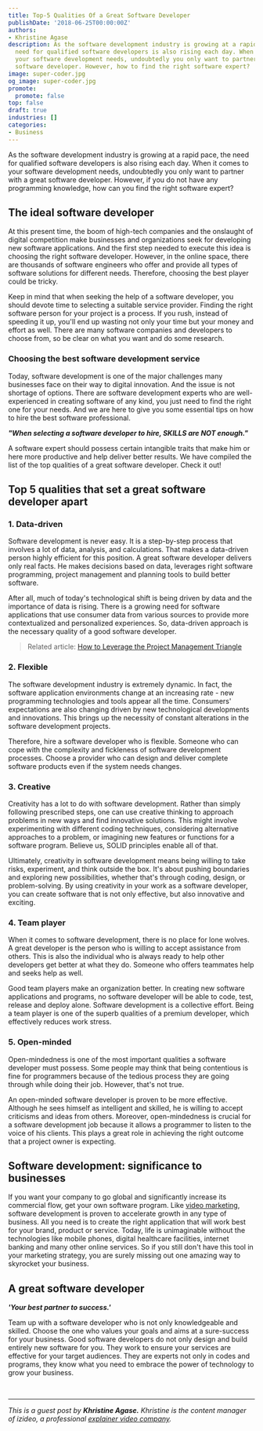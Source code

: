 ```yaml
---
title: Top-5 Qualities Of a Great Software Developer
publishDate: '2018-06-25T00:00:00Z'
authors:
- Khristine Agase
description: As the software development industry is growing at a rapid pace, the
  need for qualified software developers is also rising each day. When it comes to
  your software development needs, undoubtedly you only want to partner with a great
  software developer. However, how to find the right software expert?
image: super-coder.jpg
og_image: super-coder.jpg
promote:
  promote: false
top: false
draft: true
industries: []
categories:
- Business
---
```

<script type="application/ld+json">
{
 "@context": "https://schema.org",
 "@type": "Article",
 "author": "Khristine Agase",
 "name": "Top Qualities Of a Great Software Developer"
}
</script>

As the software development industry is growing at a rapid pace, the need for qualified software developers is also rising each day. When it comes to your software development needs, undoubtedly you only want to partner with a great software developer. However, if you do not have any programming knowledge, how can you find the right software expert?

## The ideal software developer

At this present time, the boom of high-tech companies and the onslaught of digital competition make businesses and organizations seek for developing new software applications. And the first step needed to execute this idea is choosing the right software developer. However, in the online space, there are thousands of software engineers who offer and provide all types of software solutions for different needs. Therefore, choosing the best player could be tricky.

Keep in mind that when seeking the help of a software developer, you should devote time to selecting a suitable service provider. Finding the right software person for your project is a process. If you rush, instead of speeding it up, you'll end up wasting not only your time but your money and effort as well. There are many software companies and developers to choose from, so be clear on what you want and do some research.

### Choosing the best software development service

Today, software development is one of the major challenges many businesses face on their way to digital innovation. And the issue is not shortage of options. There are software development experts who are well-experienced in creating software of any kind, you just need to find the right one for your needs. And we are here to give you some essential tips on how to hire the best software professional.

***"When selecting a software developer to hire, SKILLS are NOT enough."***

A software expert should possess certain intangible traits that make him or here more productive and help deliver better results. We have compiled the list of the top qualities of a great software developer. Check it out!

## Top 5 qualities that set a great software developer apart

### 1. Data-driven

Software development is never easy. It is a step-by-step process that involves a lot of data, analysis, and calculations. That makes a data-driven person highly efficient for this position. A great software developer delivers only real facts. He makes decisions based on data, leverages right software programming, project management and planning tools to build better software.

After all, much of today's technological shift is being driven by data and the importance of data is rising. There is a growing need for software applications that use consumer data from various sources to provide more contextualized and personalized experiences. So, data-driven approach is the necessary quality of a good software developer.

> Related article: [How to Leverage the Project Management Triangle](https://anadea.info/blog/how-to-leverage-the-project-management-triangle)

### 2. Flexible

The software development industry is extremely dynamic. In fact, the software application environments change at an increasing rate - new programming technologies and tools appear all the time. Consumers' expectations are also changing driven by new technological developments and innovations. This brings up the necessity of constant alterations in the software development projects.

Therefore, hire a software developer who is flexible. Someone who can cope with the complexity and fickleness of software development processes. Choose a provider who can design and deliver complete software products even if the system needs changes.

### 3. Creative

Creativity has a lot to do with software development. Rather than simply following prescribed steps, one can use creative thinking to approach problems in new ways and find innovative solutions. This might involve experimenting with different coding techniques, considering alternative approaches to a problem, or imagining new features or functions for a software program. Believe us, SOLID principles enable all of that.

Ultimately, creativity in software development means being willing to take risks, experiment, and think outside the box. It's about pushing boundaries and exploring new possibilities, whether that's through coding, design, or problem-solving. By using creativity in your work as a software developer, you can create software that is not only effective, but also innovative and exciting.

### 4. Team player

When it comes to software development, there is no place for lone wolves. A great developer is the person who is willing to accept assistance from others. This is also the individual who is always ready to help other developers get better at what they do. Someone who offers teammates help and seeks help as well.

Good team players make an organization better. In creating new software applications and programs, no software developer will be able to code, test, release and deploy alone. Software development is a collective effort. Being a team player is one of the superb qualities of a premium developer, which effectively reduces work stress.

### 5. Open-minded

Open-mindedness is one of the most important qualities a software developer must possess. Some people may think that being contentious is fine for programmers because of the tedious process they are going through while doing their job. However, that's not true.

An open-minded software developer is proven to be more effective. Although he sees himself as intelligent and skilled, he is willing to accept criticisms and ideas from others. Moreover, open-mindedness is crucial for a software development job because it allows a programmer to listen to the voice of his clients. This plays a great role in achieving the right outcome that a project owner is expecting.

## Software development: significance to businesses

If you want your company to go global and significantly increase its commercial flow, get your own software program. Like <a href="https://www.icopify.com/blog/best-startup-video-production/" target="_blank">video marketing</a>, software development is proven to accelerate growth in any type of business. All you need is to create the right application that will work best for your brand, product or service. Today, life is unimaginable without the technologies like mobile phones, digital healthcare facilities, internet banking and many other online services. So if you still don't have this tool in your marketing strategy, you are surely missing out one amazing way to skyrocket your business.

## A great software developer

***'Your best partner to success.'***

Team up with a software developer who is not only knowledgeable and skilled. Choose the one who values your goals and aims at a sure-success for your business. Good software developers do not only design and build entirely new software for you. They work to ensure your services are effective for your target audiences. They are experts not only in codes and programs, they know what you need to embrace the power of technology to grow your business.


<br />

---
*This is a guest post by **Khristine Agase.** Khristine is the content manager of izideo, a professional <a href="https://www.icopify.com" target="_blank">explainer video company</a>.*
